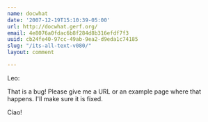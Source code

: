 ```yaml
---
name: docwhat
date: '2007-12-19T15:10:39-05:00'
url: http://docwhat.gerf.org/
email: 4e8076a0fdac6b8f284d8b316efdf7f3
uuid: cb24fe40-97cc-49ab-9ea2-d9eda1c74185
slug: "/its-all-text-v080/"
layout: comment

---
```


Leo:

That is a bug!  Please give me a URL or an example page where that happens.  I'll make sure it is fixed.

Ciao!

